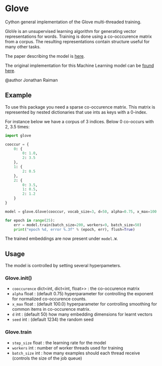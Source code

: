 # Glove

Cython general implementation of the Glove multi-threaded training.

GloVe is an unsupervised learning algorithm for generating vector representations for words.
Training is done using a co-occcurence matrix from a corpus. The resulting representations contain structure useful for many other tasks.

The paper describing the model is [here](http://nlp.stanford.edu/projects/glove/glove.pdf).

The original implementation for this Machine Learning model can be [found here](http://nlp.stanford.edu/projects/glove/).

@author Jonathan Raiman

## Example

To use this package you need a sparse co-occurence matrix.
This matrix is represented by nested dictionaries that use ints as keys
with a 0-index.

For instance below we have a corpus of 3 indices. Below 0 co-occurs with 2, 3.5 times:

```python
import glove

cooccur = {
	0: {
		0: 1.0,
		2: 3.5
	},
	1: {
		2: 0.5
	},
	2: {
		0: 3.5,
		1: 0.5,
		2: 1.2
	}
}

model = glove.Glove(cooccur, vocab_size=3, d=50, alpha=0.75, x_max=100.0)

for epoch in range(25):
    err = model.train(batch_size=200, workers=9, batch_size=50)
    print("epoch %d, error %.3f" % (epoch, err), flush=True)
```

The trained embeddings are now present under `model.W`.

## Usage

The model is controlled by setting several hyperpameters.

### Glove.__init__()

* `cooccurence` dict<int, dict<int, float>> : the co-occurence matrix
* `alpha` float : (default 0.75) hyperparameter for controlling the exponent for normalized co-occurence counts.
* `x_max` float : (default 100.0) hyperparameter for controlling smoothing for common items in co-occurence matrix.
* `d` int : (default 50) how many embedding dimensions for learnt vectors
* `seed` int : (default 1234) the random seed

### Glove.train

* `step_size` float : the learning rate for the model
* `workers` int : number of worker threads used for training
* `batch_size` int : how many examples should each thread receive (controls the size of the job queue)
